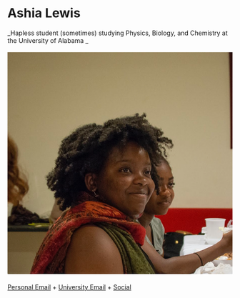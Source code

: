 # Ashia Lewis

_Hapless student (sometimes) studying Physics, Biology, and Chemistry at the University of Alabama _ <br>

![Image of Myself](https://github.com/AeRabelais/Ash-s-CV/blob/gh-pages/self_photograph.png)

[Personal Email](mailto:pantagruelspendulum@protonmail.com) + [University Email](mailto:atlewis5@crimson.ua.edu.com) + [Social](https://www.goodreads.com/user/show/25702327-ash)
